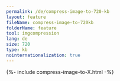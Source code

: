 ```yaml
---
permalink: /de/compress-image-to-720-kb
layout: feature
fileName: compress-image-to-720kb
folderName: feature
tool: imgcompression
lang: de
size: 720
type: kb
nointernationalization: true
---
```

{%- include compress-image-to-X.html -%}
      